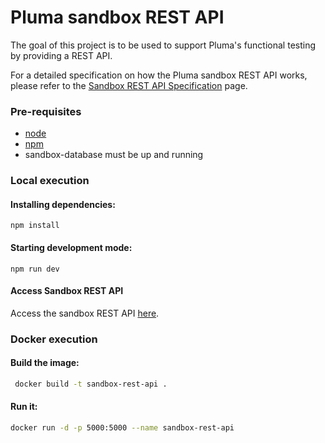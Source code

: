 # Pluma sandbox REST API

The goal of this project is to be used to support Pluma's functional testing by providing a REST API.

For a detailed specification on how the Pluma sandbox REST API works, please refer to the [Sandbox REST API Specification](https://novabase.sharepoint.com/sites/CFCA/SitePages/Sandbox-REST-API-Specification.aspx) page. 

### Pre-requisites

- [node](https://nodejs.org/en/)
- [npm](https://www.npmjs.com/)
- sandbox-database must be up and running

### Local execution

#### Installing dependencies:
```
npm install
```

#### Starting development mode:
```
npm run dev
```

#### Access Sandbox REST API
Access the sandbox REST API [here](http://localhost:5000/products).

### Docker execution

#### Build the image:
```bash
 docker build -t sandbox-rest-api .
```
#### Run it:
```bash
docker run -d -p 5000:5000 --name sandbox-rest-api
```